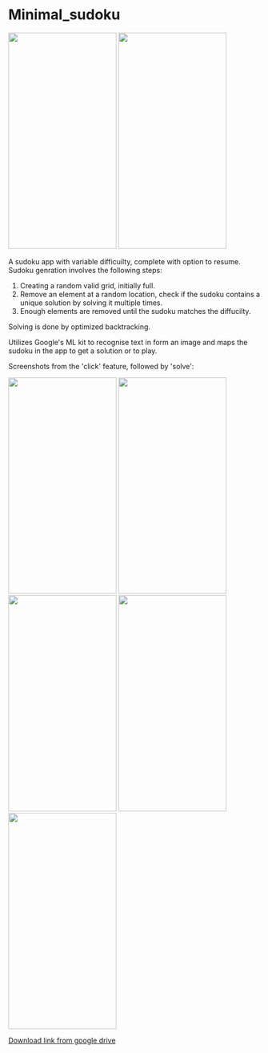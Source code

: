# Minimal_sudoku
<img width="216" height="432" src="https://i.imgur.com/u5ARt9L.png"> <img width="216" height="432" src="https://i.imgur.com/3PsM7Tf.png">

A sudoku app with variable difficuilty, complete with option to resume.
Sudoku genration involves the following steps:
1. Creating a random valid grid, initially full.
2. Remove an element at a random location, check if the sudoku contains a unique solution by solving it multiple times.
3. Enough elements are removed until the sudoku matches the diffucilty.

Solving is done by optimized backtracking. 

Utilizes Google's ML kit to recognise text in form an image and maps the sudoku in the app to get a solution or to play.

Screenshots from the 'click' feature, followed by 'solve': 


<img width="216" height="432" src="https://i.imgur.com/u3XxkNz.png"> <img width="216" height="432" src="https://i.imgur.com/M4hGyMc.png"> <img  width="216" height="432" src="https://i.imgur.com/pA73Skf.png"> <img  width="216" height="432" src="https://i.imgur.com/DSQUdqQ.png"> <img  width="216" height="432" src="https://i.imgur.com/UwASlB7.png">
 
 


[Download link from google drive](https://drive.google.com/drive/folders/1DqkszwRxXCly_R-lBvfN54sl8mx5ICJC?usp=sharing)
